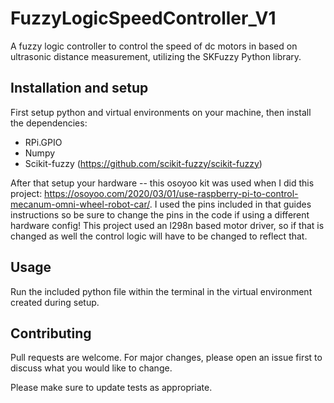 # FuzzyLogicSpeedController_V1
A fuzzy logic controller to control the speed of dc motors in based on ultrasonic distance measurement, utilizing the SKFuzzy Python library. 

## Installation and setup

First setup python and virtual environments on your machine, then install the dependencies:

* RPi.GPIO
* Numpy
* Scikit-fuzzy (https://github.com/scikit-fuzzy/scikit-fuzzy)

After that setup your hardware -- this osoyoo kit was used when I did this project: https://osoyoo.com/2020/03/01/use-raspberry-pi-to-control-mecanum-omni-wheel-robot-car/. I used the pins included in that guides instructions so be sure to change the pins in the code if using a different hardware config! This project used an l298n based motor driver, so if that is changed as well the control logic will have to be changed to reflect that.

## Usage

Run the included python file within the terminal in the virtual environment created during setup.


## Contributing

Pull requests are welcome. For major changes, please open an issue first
to discuss what you would like to change.

Please make sure to update tests as appropriate.

